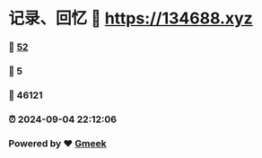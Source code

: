 # 记录、回忆 :link: https://134688.xyz 
### :page_facing_up: [52](https://134688.xyz/tag.html) 
### :speech_balloon: 5 
### :hibiscus: 46121 
### :alarm_clock: 2024-09-04 22:12:06 
### Powered by :heart: [Gmeek](https://github.com/Meekdai/Gmeek)
